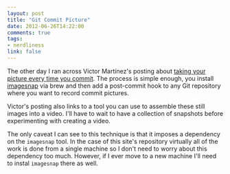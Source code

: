 ```yaml
---
layout: post
title: "Git Commit Picture"
date: 2012-06-26T14:22:00
comments: true
tags:
- nerdliness
link: false
---
```

The other day I ran across Victor Martínez's posting about [taking your picture every time you commit](http://coderwall.com/p/xlatfq?i=9&p=1&q= "Take a photo of yourself every time you commit"). The process is simple enough, you install [imagesnap](http://github.com/alexwilliamsca/imagesnap "imagesnap") via brew and then add a post-commit hook to any Git repository where you want to record commit pictures.

Victor's posting also links to a tool you can use to assemble these still images into a video. I'll have to wait to have a collection of snapshots before experimenting with creating a video.

The only caveat I can see to this technique is that it imposes a dependency on the `imagesnap` tool. In the case of this site's repository virtually all of the work is done from a single machine so I don't need to worry about this dependency too much. However, if I ever move to a new machine I'll need to instal `imagesnap` there as well.
